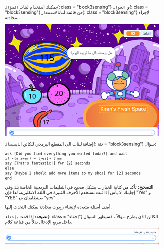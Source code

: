 
يمكنك استخدام لبنات `السؤال`{: class = "block3sensing"} و `الجواب`{: class = "block3sensing"} من قائمة لبنات`الاستشعار`{: class = "block3sensing"} لإجراء محادثة.

![سوال الحوار مع كلمة "نعم" او "yes" كمدخلات](images/ask-answer.png)

إضافة لبنات الى المقطع البرمجي للكائن الذي`سيسأل`{: فئة = "block3sensing"} سؤال:

```blocks3
ask [Did you find everything you wanted today?] and wait
if <(answer) = [yes]> then
say [That's fantastic!] for [2] seconds
else
say [Maybe I should add more items to my shop] for [2] seconds
end
```

**التصحيح:** تأكد من كتابة الخيارات بشكل صحيح في التعليمات البرمجية الخاصة بك وفي إجابتك. لا بأس إذا كنت تستخدم الأحرف الكبيرة في اللغة الانكليزية، لذا فإن "Yes" و "YES" سيتطابقان مع "yes" .

أضف أسئلة متعددة لإنشاء روبوت محادثة يمكنك التحدث إليها.

**نصيحة:** إذا قمت `بإخفاء`{: class = "إخفاء"} الكائن الذي يطرح سؤالاً ، فسيظهر السؤال داخل مربع الإدخال بدلاً من فقاعة كلام.

![سوال الحوار مع السؤال في الداخل](images/ask-hidden-sprite.png)

